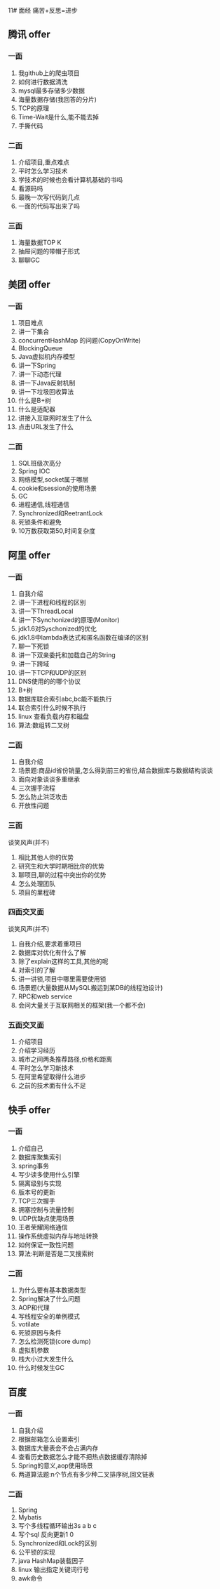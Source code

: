 11# 面经
痛苦+反思=进步
## 腾讯 offer

### 一面

1. 我github上的爬虫项目
2. 如何进行数据清洗
3. mysql最多存储多少数据
4. 海量数据存储(我回答的分片)
5. TCP的原理
6. Time-Wait是什么,能不能去掉
7. 手撕代码

### 二面

1. 介绍项目,重点难点
2. 平时怎么学习技术
3. 学技术的时候也会看计算机基础的书吗
4. 看源码吗
5. 最晚一次写代码到几点
6. 一面的代码写出来了吗

### 三面
1. 海量数据TOP K
2. 抽屉问题的带帽子形式
3. 聊聊GC

## 美团 offer

### 一面

1. 项目难点
2. 讲一下集合
3. concurrentHashMap 的问题(CopyOnWrite)
4. BlockingQueue
5. Java虚拟机内存模型
6. 讲一下Spring
7. 讲一下动态代理
8. 讲一下Java反射机制
9. 讲一下垃圾回收算法
10. 什么是B+树
11. 什么是适配器
12. 讲接入互联网时发生了什么
13. 点击URL发生了什么

### 二面
1. SQL班级次高分
2. Spring IOC
3. 网络模型,socket属于哪层
4. cookie和session的使用场景
5. GC
6. 进程通信,线程通信
7. Synchronized和ReetrantLock
8. 死锁条件和避免
9. 10万数获取第50,时间复杂度

## 阿里 offer

### 一面

1. 自我介绍
2. 讲一下进程和线程的区别
3. 讲一下ThreadLocal
4. 讲一下Synchonized的原理(Monitor)
5. jdk1.6对Syschonized的优化
6. jdk1.8中lambda表达式和匿名函数在编译的区别
7. 聊一下死锁
8. 讲一下双亲委托和加载自己的String
9. 讲一下跨域
10. 讲一下TCP和UDP的区别
11. DNS使用的的哪个协议
12. B+树
13. 数据库联合索引abc,bc能不能执行
14. 联合索引什么时候不执行
15. linux 查看负载内存和磁盘
16. 算法:数组转二叉树

### 二面

1. 自我介绍
2. 场景题:商品id省份销量,怎么得到前三的省份,结合数据库与数据结构谈谈
3. 面向对象谈谈多重继承
4. 三次握手流程
5. 怎么防止洪泛攻击
6. 开放性问题

### 三面

谈笑风声(并不)
1. 相比其他人你的优势
2. 研究生和大学时期相比你的优势
3. 聊项目,聊的过程中突出你的优势
4. 怎么处理团队
5. 项目的里程碑

### 四面交叉面

谈笑风声(并不)
1. 自我介绍,要求着重项目
2. 数据库对优化有什么了解
3. 除了explain这样的工具,其他的呢
4. 对索引的了解
5. 讲一讲锁,项目中哪里需要使用锁
6. 场景题(大量数据从MySQL搬运到某DB的线程池设计)
7. RPC和web service
8. 会问大量关于互联网相关的框架(我一个都不会)

### 五面交叉面

1. 介绍项目
2. 介绍学习经历
3. 城市之间两条推荐路径,价格和距离
4. 平时怎么学习新技术
5. 在阿里希望取得什么进步
6. 之前的技术面有什么不足

## 快手 offer

### 一面

1. 介绍自己
2. 数据库聚集索引
3. spring事务
4. 写少读多使用什么引擎
5. 隔离级别与实现
6. 版本号的更新
7. TCP三次握手
8.  拥塞控制与流量控制
9.  UDP优缺点使用场景
10. 王者荣耀网络通信
11. 操作系统虚拟内存与地址转换
12. 如何保证一致性问题
13. 算法:判断是否是二叉搜索树

### 二面

1. 为什么要有基本数据类型
2. Spring解决了什么问题
3. AOP和代理
4. 写线程安全的单例模式
5. votilate
6. 死锁原因与条件
8. 怎么检测死锁(core dump)
7. 虚拟机参数
8. 栈大小过大发生什么
9. 什么时候发生GC

## 百度

### 一面

1. 自我介绍
2. 根据邮箱怎么设置索引
3. 数据库大量表会不会占满内存
4. 查看历史数据怎么才能不把热点数据缓存清除掉
5. Spring的意义,aop使用场景
6. 两道算法题:n个节点有多少种二叉排序树,回文链表

### 二面

1. Spring
2. Mybatis
3. 写个多线程循环输出3s a b c
4. 写个sql 反向更新1 0
5. Synchronized和Lock的区别
6. 公平锁的实现
7. java HashMap装载因子
8. linux 输出指定关键词行号
9. awk命令
